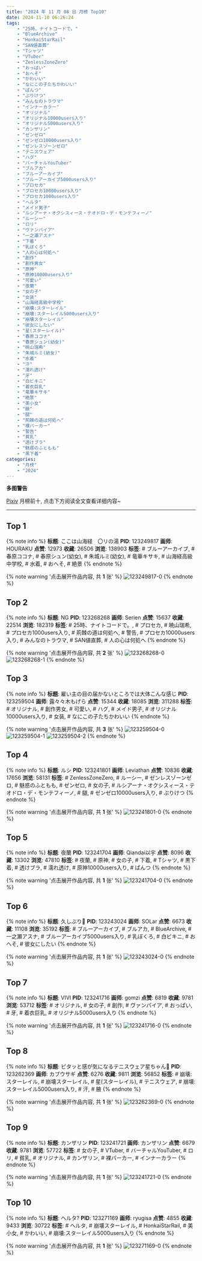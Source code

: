 ```yaml
---
title: "2024 年 11 月 08 日 月榜 Top10"
date: 2024-11-10 06:26:24
tags:
    - "25時、ナイトコードで。"
    - "BlueArchive"
    - "HonkaiStarRail"
    - "SAN値直葬"
    - "Tシャツ"
    - "VTuber"
    - "ZenlessZoneZero"
    - "おっぱい"
    - "おへそ"
    - "かわいい"
    - "なにこの子たちかわいい"
    - "ぱんつ"
    - "ぷりけつ"
    - "みんなのトラウマ"
    - "インナーカラー"
    - "オリジナル"
    - "オリジナル10000users入り"
    - "オリジナル5000users入り"
    - "カンザリン"
    - "ゼンゼロ"
    - "ゼンゼロ10000users入り"
    - "ゼンレスゾーンゼロ"
    - "テニスウェア"
    - "ハグ"
    - "バーチャルYouTuber"
    - "ブルアカ"
    - "ブルーアーカイブ"
    - "ブルーアーカイブ5000users入り"
    - "プロセカ"
    - "プロセカ10000users入り"
    - "プロセカ1000users入り"
    - "ヘルタ"
    - "メイド男子"
    - "ルシアーナ・オクシスィース・テオドロ・デ・モンテフィーノ"
    - "ルーシー"
    - "ロリ"
    - "ヴァンパイア"
    - "一之瀬アスナ"
    - "下着"
    - "乳ぼくろ"
    - "人の心は何処へ"
    - "創作"
    - "創作男女"
    - "原神"
    - "原神10000users入り"
    - "可愛い"
    - "夜蘭"
    - "女の子"
    - "女装"
    - "山海経高級中学校"
    - "崩壊:スターレイル"
    - "崩壊:スターレイル5000users入り"
    - "崩壊スターレイル"
    - "彼女にしたい"
    - "星(スターレイル)"
    - "春原ココナ"
    - "春原シュン(幼女)"
    - "暁山瑞希"
    - "朱城ルミ(幼女)"
    - "水着"
    - "汗"
    - "濡れ透け"
    - "牙"
    - "白ビキニ"
    - "着衣巨乳"
    - "竜華キサキ"
    - "絶景"
    - "美小女"
    - "腋"
    - "腿"
    - "荊棘の道は何処へ"
    - "裸パーカー"
    - "警告"
    - "貧乳"
    - "透けブラ"
    - "魅惑のふともも"
    - "黒下着"
categories:
    - "月榜"
    - "2024"
---
```


<i class="fa fa-triangle-exclamation"></i>**多图警告**<i class="fa fa-triangle-exclamation"></i>

[Pixiv](https://www.pixiv.net/) 月榜前十, 点击下方阅读全文查看详细内容~

<!-- more -->

---

## Top 1

{% note info %}
**标题**: ここは山海経　〇リの湯
**PID**: 123249817 **画师**: HOURAKU
**点赞**: 12973 **收藏**: 26506 **浏览**: 138903
**标签**: # ブルーアーカイブ, # 春原ココナ, # 春原シュン(幼女), # 朱城ルミ(幼女), # 竜華キサキ, # 山海経高級中学校, # 水着, # おへそ, # 絶景
{% endnote %}

{% note warning '点击展开作品内容, 共 **1** 张' %}
![123249817-0](https://i.pixiv.re/img-original/img/2024/10/12/08/00/01/123249817_p0.jpg)
{% endnote %}

## Top 2

{% note info %}
**标题**: NG
**PID**: 123268268 **画师**: Serien
**点赞**: 15637 **收藏**: 22514 **浏览**: 182319
**标签**: # 25時、ナイトコードで。, # プロセカ, # 暁山瑞希, # プロセカ1000users入り, # 荊棘の道は何処へ, # 警告, # プロセカ10000users入り, # みんなのトラウマ, # SAN値直葬, # 人の心は何処へ
{% endnote %}

{% note warning '点击展开作品内容, 共 **2** 张' %}
![123268268-0](https://i.pixiv.re/img-original/img/2024/10/12/21/42/53/123268268_p0.jpg)
![123268268-1](https://i.pixiv.re/img-original/img/2024/10/12/21/42/53/123268268_p1.jpg)
{% endnote %}

## Top 3

{% note info %}
**标题**: 雇い主の目の届かないところでは大体こんな感じ
**PID**: 123259504 **画师**: 露々々木もげら
**点赞**: 15344 **收藏**: 18085 **浏览**: 311288
**标签**: # オリジナル, # 創作男女, # 可愛い, # ハグ, # メイド男子, # オリジナル10000users入り, # 女装, # なにこの子たちかわいい
{% endnote %}

{% note warning '点击展开作品内容, 共 **3** 张' %}
![123259504-0](https://i.pixiv.re/img-original/img/2024/10/12/16/38/42/123259504_p0.jpg)
![123259504-1](https://i.pixiv.re/img-original/img/2024/10/12/16/38/42/123259504_p1.jpg)
![123259504-2](https://i.pixiv.re/img-original/img/2024/10/12/16/38/42/123259504_p2.jpg)
{% endnote %}

## Top 4

{% note info %}
**标题**: ルシ
**PID**: 123241801 **画师**: Leviathan
**点赞**: 10836 **收藏**: 17656 **浏览**: 58131
**标签**: # ZenlessZoneZero, # ルーシー, # ゼンレスゾーンゼロ, # 魅惑のふともも, # ゼンゼロ, # 女の子, # ルシアーナ・オクシスィース・テオドロ・デ・モンテフィーノ, # 腿, # ゼンゼロ10000users入り, # ぷりけつ
{% endnote %}

{% note warning '点击展开作品内容, 共 **1** 张' %}
![123241801-0](https://i.pixiv.re/img-original/img/2024/10/12/00/00/30/123241801_p0.jpg)
{% endnote %}

## Top 5

{% note info %}
**标题**: 夜蘭
**PID**: 123241704 **画师**: Qiandai以宇
**点赞**: 8096 **收藏**: 13302 **浏览**: 47810
**标签**: # 夜蘭, # 原神, # 女の子, # 下着, # Tシャツ, # 黒下着, # 透けブラ, # 濡れ透け, # 原神10000users入り, # ぱんつ
{% endnote %}

{% note warning '点击展开作品内容, 共 **1** 张' %}
![123241704-0](https://i.pixiv.re/img-original/img/2024/10/12/00/00/11/123241704_p0.png)
{% endnote %}

## Top 6

{% note info %}
**标题**: 久しぶり💙
**PID**: 123243024 **画师**: SOLar
**点赞**: 6673 **收藏**: 11108 **浏览**: 35192
**标签**: # ブルーアーカイブ, # ブルアカ, # BlueArchive, # 一之瀬アスナ, # ブルーアーカイブ5000users入り, # 乳ぼくろ, # 白ビキニ, # おへそ, # 彼女にしたい
{% endnote %}

{% note warning '点击展开作品内容, 共 **1** 张' %}
![123243024-0](https://i.pixiv.re/img-original/img/2024/10/12/00/28/57/123243024_p0.png)
{% endnote %}

## Top 7

{% note info %}
**标题**: VIVI
**PID**: 123241716 **画师**: gomzi
**点赞**: 6819 **收藏**: 9781 **浏览**: 53712
**标签**: # オリジナル, # 女の子, # 創作, # ヴァンパイア, # おっぱい, # 牙, # 着衣巨乳, # オリジナル5000users入り
{% endnote %}

{% note warning '点击展开作品内容, 共 **1** 张' %}
![123241716-0](https://i.pixiv.re/img-original/img/2024/10/12/00/00/12/123241716_p0.jpg)
{% endnote %}

## Top 8

{% note info %}
**标题**: ピタッと感が気になるテニスウェア星ちゃん🎾
**PID**: 123262369 **画师**: カブウサギ
**点赞**: 6276 **收藏**: 9811 **浏览**: 56852
**标签**: # 崩壊:スターレイル, # 崩壊スターレイル, # 星(スターレイル), # テニスウェア, # 崩壊:スターレイル5000users入り, # 汗, # 腋
{% endnote %}

{% note warning '点击展开作品内容, 共 **1** 张' %}
![123262369-0](https://i.pixiv.re/img-original/img/2024/10/12/18/32/47/123262369_p0.png)
{% endnote %}

## Top 9

{% note info %}
**标题**: カンザリン
**PID**: 123241721 **画师**: カンザリン
**点赞**: 6679 **收藏**: 9781 **浏览**: 57722
**标签**: # 女の子, # VTuber, # バーチャルYouTuber, # ロリ, # 貧乳, # オリジナル, # カンザリン, # 裸パーカー, # インナーカラー
{% endnote %}

{% note warning '点击展开作品内容, 共 **1** 张' %}
![123241721-0](https://i.pixiv.re/img-original/img/2024/10/12/00/00/13/123241721_p0.png)
{% endnote %}

## Top 10

{% note info %}
**标题**: ヘルタ?
**PID**: 123271169 **画师**: ryugisa
**点赞**: 4855 **收藏**: 9433 **浏览**: 30722
**标签**: # ヘルタ, # 崩壊スターレイル, # HonkaiStarRail, # 美小女, # かわいい, # 崩壊:スターレイル5000users入り
{% endnote %}

{% note warning '点击展开作品内容, 共 **1** 张' %}
![123271169-0](https://i.pixiv.re/img-original/img/2024/10/12/23/07/50/123271169_p0.png)
{% endnote %}
